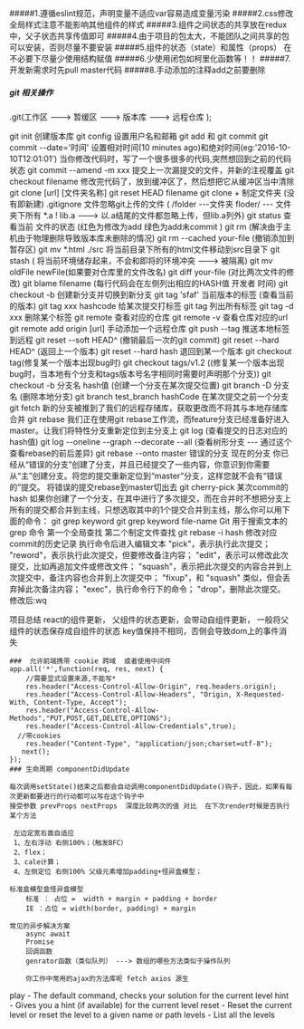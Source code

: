 #####1.遵循eslint规范，声明变量不适应var容易造成变量污染
#####2.css修改全局样式注意不能影响其他组件的样式
#####3.组件之间状态的共享放在redux中，父子状态共享传值即可
#####4.由于项目的包太大，不能团队之间共享的包可以安装，否则尽量不要安装
#####5.组件的状态（state）和属性（props） 在不必要下尽量少使用结构赋值
#####6.少使用闭包如柯里化函数等！！
#####7.开发新需求时先pull master代码
#####8.手动添加的注释add之前要删除


##### git 相关操作
.git(工作区 ---> 暂缓区 ---> 版本库  ---> 远程仓库 );

git init 创建版本库
git config 设置用户名和邮箱
git add 和 git commit 
git commit --date='时间' 设置相对时间(10 minutes ago)和绝对时间(eg:'2016-10-10T12:01:01')
当你修改代码时，写了一个很多很多的代码,突然想回到之前的代码状态
git commit --amend  -m xxx 提交上一次漏提交的文件，并新的注视覆盖
git checkout filename 修改完代码了，放到缓冲区了，然后想把它从缓冲区当中清除
git clone [url] [文件夹名称]
git reset HEAD  filename
git clone + 制定文件夹 (没有即新建)
.gitignore 文件忽略git上传的文件  ( /folder ---文件夹 floder/ --- 文件夹下所有 *.a ! lib.a ---> 以.a结尾的文件都忽略上传，但lib.a列外)
git status 查看当前 文件的状态 (红色为修改为add 绿色为add未commit )
git rm (解决由于主机由于物理删除导致版本库未删除的情况)
git rm --cached your-file (撤销添加到暂存区)
git mv *.html ./src 将当前目录下所有的html文件移动到src目录下
git stash ( 将当前环境储存起来，不会和即将的环境冲突 ---> 被隔离)
git mv  oldFile newFile(如果要对仓库里的文件改名)
git diff your-file (对比两次文件的修改)
git blame filename (每行代码会在左侧列出相应的HASH值 开发者 时间)
git checkout -b 创建新分支并切换到新分支
git tag 'sfaf' 当前版本的标签 (查看当前的版本)
git tag xxx hashcode 给某次提交打标签
git tag 列出所有标签
git tag -d xxx 删除某个标签
git remote 查看对应的仓库
git remote -v 查看仓库对应的url
git remote add origin [url]  手动添加一个远程仓库
git push --tag 推送本地标签到远程
git reset --soft HEAD^ (撤销最后一次的git commit)
 git reset --hard HEAD^ (返回上一个版本) 
git reset --hard hash 退回到某一个版本
git checkout tag(修复某一个版本出现bug时)
git checkout tags/v1.2 ((修复某一个版本出现bug时，当本地有个分支和tags版本号名字相同时需要时声明那个分支))
git checkout -b 分支名 hash值 (创建一个分支在某次提交位置)
git branch -D 分支名 (删除本地分支)
git branch test_branch hashCode 在某次提交之前一个分支
git fetch 新的分支被推到了我们的远程存储库，获取更改而不将其与本地存储库合并
git rebase 我们正在使用git rebase工作流，而feature分支已经准备好进入master。让我们将特性分支重新定位到主分支上
git log (查看提交的日志对应的hash值)
git log --oneline --graph --decorate --all (查看树形分支 --- 通过这个查看rebase的前后差异) 
git rebase --onto master 错误的分支 现在的分支 
你已经从“错误的分支”创建了分支，并且已经提交了一些内容，你意识到你需要从“主”创建分支。将您的提交重新定位到“master”分支，这样您就不会有“错误的”提交。
将错误的提交rebase到master切出去
git cherry-pick 某次commit的hash
如果你创建了一个分支，在其中进行了多次提交，而在合并时不想把分支上所有的提交都合并到主线，只想选取其中的1个提交合并到主线，那么你可以用下面的命令：
git grep keyword
git grep keyword file-name
Git 用于搜索文本的 grep 命令 第一个全局查找 第二个制定文件查找
git rebase -i hash 修改对应commit的历史记录 执行命令后进入编辑文本
    "pick"，表示执行此次提交；
    "reword"，表示执行此次提交，但要修改备注内容；
    "edit"，表示可以修改此次提交，比如再追加文件或修改文件；
    "squash"，表示把此次提交的内容合并到上次提交中，备注内容也合并到上次提交中；
    "fixup"，和 "squash" 类似，但会丢弃掉此次备注内容；
    "exec"，执行命令行下的命令；
    "drop"，删除此次提交。
修改后:wq    


项目总结
    react的组件更新， 父组件的状态更新，会带动自组件更新， 一般将父组件的状态保存成自组件的状态
    key值保持不相同，否侧会导致dom上的事件消失
    
    ###  允许前端携带 cookie 跨域  或者使用中间件 
    app.all('*',function(req, res, next) {
        //需要显式设置来源,不能写*
        res.header("Access-Control-Allow-Origin", req.headers.origin);
        res.header("Access-Control-Allow-Headers", "Origin, X-Requested-With, Content-Type, Accept");
        res.header("Access-Control-Allow-Methods","PUT,POST,GET,DELETE,OPTIONS");
        res.header("Access-Control-Allow-Credentials",true);
      //带cookies
        res.header("Content-Type", "application/json;charset=utf-8");
       next();
    });
    ### 生命周期 componentDidUpdate 
    
    每次调用setState()结束之后都会自动调用componentDidUpdate()钩子，因此，如果有每次更新都要进行的行动都可以写在这个钩子中
    接受参数 prevProps nextProps  深度比较两次的值 对比  在下次render时候是否执行某个方法
     
     左边定宽右面自适应
     1、左右浮动 右侧100%；（触发BFC）
     2、flex；
     3、cale计算；
     4、左侧定位 右侧100% 父级元素增加padding+怪异盒模型；
  
    标准盒模型盒怪异盒模型
        标准 ： 占位 =  width + margin + padding + border
        IE ：占位 = width(border, padding) + margin
        
    常见的异步解决方案
        async await 
        Promise
        回调函数
        genrator函数（类似队列） ---> 数组的哪些方法类似于操作队列 
        
        你工作中常用的ajax的方法库呢 fetch axios 源生  
        
           
play - The default command, checks your solution for the current level
hint - Gives you a hint (if available) for the current level
reset - Reset the current level or reset the level to a given name or path
levels - List all the levels
